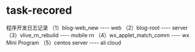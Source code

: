 # task-recored
程序开发日志记录
（1）blog-web_new ---- web
（2）blog-root ---- server
（3）vlive_rn_rebuild ---- mobile rn
（4）wx_applet_match_comm ---- wx Mini Program
（5）centos server ---- ali cloud
